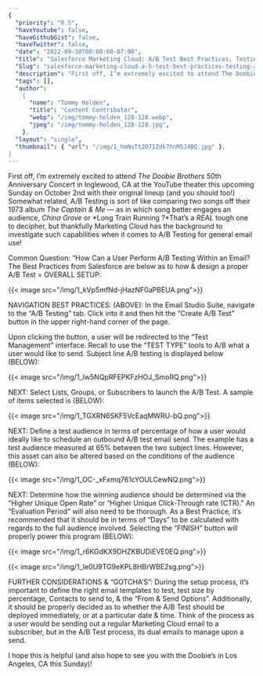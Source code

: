```yaml
---
{
  "priority": "0.5",
  "haveYoutube": false,
  "haveGithubGist": false,
  "haveTwitter": false,
  "date": "2022-09-30T08:00:00-07:00",
  "title": "Salesforce Marketing Cloud: A/B Test Best Practices, Testing, and “Gotcha’s”",
  "Slug": "salesforce-marketing-cloud-a-b-test-best-practices-testing-and-gotchas",
  "description": "First off, I’m extremely excited to attend The Doobie Brothers 50th Anniversary Concert in Inglewood, CA at the YouTube theater this…",
  "tags": [],
  "author":
    {
      "name": "Tommy Holden",
      "title": "Content Contributor",
      "webp": "/img/tommy-holden_128-128.webp",
      "jpeg": "/img/tommy-holden_128-128.jpg",
    },
  "layout": "single",
  "thumbnail": { "url": "/img/1_hmNsTt2D71Zdk7hnM5J4BQ.jpg" },
}
---
```


First off, I’m extremely excited to attend _The Doobie Brothers_ 50th Anniversary Concert in Inglewood, CA at the YouTube theater this upcoming Sunday on October 2nd with their original lineup (and you should too!) Somewhat related, A/B Testing is sort of like comparing two songs off their 1973 album _The Captain & Me_ — as in which song better engages an audience, _China Grove_ or *Long Train Running ?*That’s a _REAL_ tough one to decipher, but thankfully Marketing Cloud has the background to investigate such capabilities when it comes to A/B Testing for general email use!

Common Question: “How Can a User Perform A/B Testing Within an Email? The Best Practices from Salesforce are below as to how & design a proper A/B Test = OVERALL SETUP:

{{< image src="/img/1_kVp5mfNd-jHazNF0aPBEUA.png">}}

NAVIGATION BEST PRACTICES: (ABOVE): In the Email Studio Suite, navigate to the “A/B Testing” tab. Click into it and then hit the “Create A/B Test” button in the upper right-hand corner of the page.

Upon clicking the button, a user will be redirected to the “Test Management” interface. Recall to use the “TEST TYPE” tools to A/B what a user would like to send. Subject line A/B testing is displayed below (BELOW):

{{< image src="/img/1_lw5NQpRFEPKFzHOJ_SmoRQ.png">}}

NEXT: Select Lists, Groups, or Subscribers to launch the A/B Test. A sample of items selected is (BELOW):

{{< image src="/img/1_TGXRN6SKF5VcEaqMWRU-bQ.png">}}

NEXT: Define a test audience in terms of percentage of how a user would ideally like to schedule an outbound A/B test email send. The example has a test audience measured at 65% between the two subject lines. However, this asset can also be altered based on the conditions of the audience (BELOW):

{{< image src="/img/1_OC-_xFxmq761cYOULCewNQ.png">}}

NEXT: Determine how the winning audience should be determined via the “Higher Unique Open Rate” or “Higher Unique Click-Through rate (CTR).” An “Evaluation Period” will also need to be thorough. As a Best Practice, it’s recommended that it should be in terms of “Days” to be calculated with regards to the full audience involved. Selecting the “FINISH” button will properly power this program (BELOW):

{{< image src="/img/1_r6KGdKX9DHZKBUDiEVE0EQ.png">}}

{{< image src="/img/1_Ie0U9TG9eKPL8HBrWBE2sg.png">}}

FURTHER CONSIDERATIONS & “GOTCHA’S”: During the setup process, it’s important to define the right email templates to test, test size by percentage, Contacts to send to, & the “From & Send Options”. Additionally, it should be properly decided as to whether the A/B Test should be deployed immediately, or at a particular date & time. Think of the process as a user would be sending out a regular Marketing Cloud email to a subscriber, but in the A/B Test process, its dual emails to manage upon a send.

I hope this is helpful (and also hope to see you with the Doobie’s in Los Angeles, CA this Sunday)!
